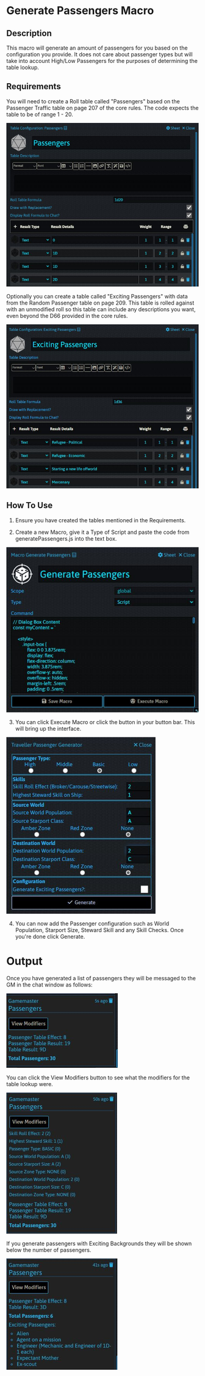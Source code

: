 # Generate Passengers Macro

## Description

This macro will generate an amount of passengers for you based on the configuration you provide. It does not care about passenger types but will take into account High/Low Passengers for the purposes of determining the table lookup.

## Requirements

You will need to create a Roll table called "Passengers" based on the Passenger Traffic table on page 207 of the core rules. The code expects the table to be of range 1 - 20. 

![Image of the Passenger Table in Foundry](generatePassengers/passengers_table.jpg)

Optionally you can create a table called "Exciting Passengers" with data from the Random Passenger table on page 209. This table is rolled against with an unmodified roll so this table can include any descriptions you want, even beyond the D66 provided in the core rules. 

![Image of the Random Passenger Table in Foundry](generatePassengers/exciting_passengers_table.jpg)


## How To Use

1. Ensure you have created the tables mentioned in the Requirements.

2. Create a new Macro, give it a Type of Script and paste the code from generatePassengers.js into the text box.

![Macro Creation in Foundry](generatePassengers/macro.jpg)

3. You can click Execute Macro or click the button in your button bar. This will bring up the interface.

![Generate Passengers UI](generatePassengers/generatePassengerUI.jpg)

4. You can now add the Passenger configuration such as World Population, Starport Size, Steward Skill and any Skill Checks. Once you're done click Generate. 

# Output

Once you have generated a list of passengers they will be messaged to the GM in the chat window as follows:

![Generated Passengers](generatePassengers/passengers_default.jpg)

You can click the View Modifiers button to see what the modifiers for the table lookup were.

![Generated Passengers with Modifiers](generatePassengers/passengers_modifiers.jpg)

If you generate passengers with Exciting Backgrounds they will be shown below the number of passengers.

![Generated Passengers with Modifiers](generatePassengers/passengers_exciting.jpg)